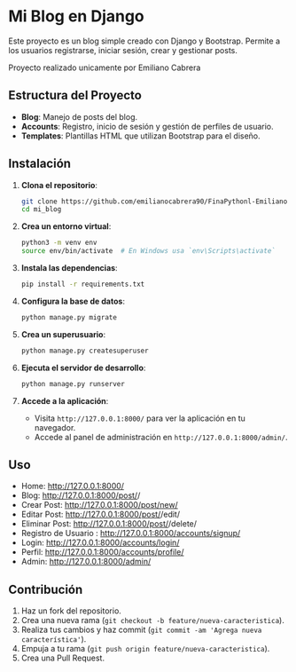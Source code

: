 # Mi Blog en Django

Este proyecto es un blog simple creado con Django y Bootstrap. Permite a los usuarios registrarse, iniciar sesión, crear y gestionar posts.

Proyecto realizado unicamente por Emiliano Cabrera

## Estructura del Proyecto

- **Blog**: Manejo de posts del blog.
- **Accounts**: Registro, inicio de sesión y gestión de perfiles de usuario.
- **Templates**: Plantillas HTML que utilizan Bootstrap para el diseño.

## Instalación

1. **Clona el repositorio**:

   ```bash
   git clone https://github.com/emilianocabrera90/FinaPythonl-EmilianoCabrera
   cd mi_blog
   ```

2. **Crea un entorno virtual**:

   ```bash
   python3 -m venv env
   source env/bin/activate  # En Windows usa `env\Scripts\activate`
   ```

3. **Instala las dependencias**:

   ```bash
   pip install -r requirements.txt
   ```

4. **Configura la base de datos**:

   ```bash
   python manage.py migrate
   ```

5. **Crea un superusuario**:

   ```bash
   python manage.py createsuperuser
   ```

6. **Ejecuta el servidor de desarrollo**:

   ```bash
   python manage.py runserver
   ```

7. **Accede a la aplicación**:
   - Visita `http://127.0.0.1:8000/` para ver la aplicación en tu navegador.
   - Accede al panel de administración en `http://127.0.0.1:8000/admin/`.

## Uso

* Home: http://127.0.0.1:8000/
* Blog: http://127.0.0.1:8000/post/<id>/
* Crear Post: http://127.0.0.1:8000/post/new/
* Editar Post: http://127.0.0.1:8000/post/<id>/edit/
* Eliminar Post: http://127.0.0.1:8000/post/<id>/delete/
* Registro de Usuario : http://127.0.0.1:8000/accounts/signup/
* Login: http://127.0.0.1:8000/accounts/login/
* Perfil: http://127.0.0.1:8000/accounts/profile/
* Admin: http://127.0.0.1:8000/admin/

## Contribución

1. Haz un fork del repositorio.
2. Crea una nueva rama (`git checkout -b feature/nueva-caracteristica`).
3. Realiza tus cambios y haz commit (`git commit -am 'Agrega nueva característica'`).
4. Empuja a tu rama (`git push origin feature/nueva-caracteristica`).
5. Crea una Pull Request.

